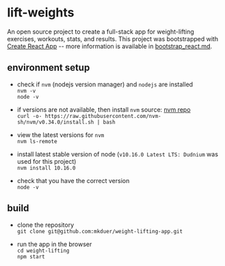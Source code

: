 # lift-weights
An open source project to create a full-stack app for weight-lifting exercises, workouts, stats, and results. This project was bootstrapped with [Create React App](https://github.com/facebook/create-react-app) -- more information is available in [bootstrap_react.md](bootstrap_react.md).

## environment setup

* check if `nvm` (nodejs version manager) and `nodejs` are installed  
`nvm -v`  
`node -v`  

* if versions are not available, then install `nvm` source: [nvm repo](https://github.com/nvm-sh/nvm)   
`curl -o- https://raw.githubusercontent.com/nvm-sh/nvm/v0.34.0/install.sh | bash`  

* view the latest versions for `nvm `  
`nvm ls-remote`  

* install latest stable version of node (`v10.16.0 Latest LTS: Dudnium` was used for this project)  
`nvm install 10.16.0 ` 

* check that you have the correct version  
`node -v  `


## build

* clone the repository   
`git clone git@github.com:mkduer/weight-lifting-app.git ` 

* run the app in the browser  
  `cd weight-lifting `  
  `npm start`  

  
